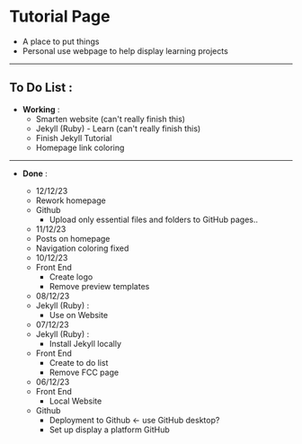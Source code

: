 # Tutorial Page
- A place to put things
- Personal use webpage to help display learning projects

---

## To Do List :

- **Working** :
    - Smarten website (can't really finish this)
    - Jekyll (Ruby) - Learn (can't really finish this)
    - Finish Jekyll Tutorial
    - Homepage link coloring

---

- **Done** :

	- 12/12/23
	- Rework homepage
	- Github
		- Upload only essential files and folders to GitHub pages..
	- 11/12/23
	- Posts on homepage
	- Navigation coloring fixed
	- 10/12/23
	- Front End
		- Create logo
		- Remove preview templates
	- 08/12/23
	- Jekyll (Ruby) :
		- Use on Website
	- 07/12/23
	- Jekyll (Ruby) :
		- Install Jekyll locally
	- Front End
		- Create to do list
		- Remove FCC page
	- 06/12/23
	- Front End
		- Local Website
	- Github
		- Deployment to Github <- use GitHub desktop?
		- Set up display a platform GitHub